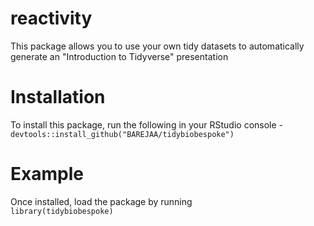 # reactivity
This package allows you to use your own tidy datasets to automatically generate an "Introduction to Tidyverse" presentation

# Installation
To install this package, run the following in your RStudio console -  
`devtools::install_github("BAREJAA/tidybiobespoke")`

# Example
Once installed, load the package by running  
`library(tidybiobespoke)`




